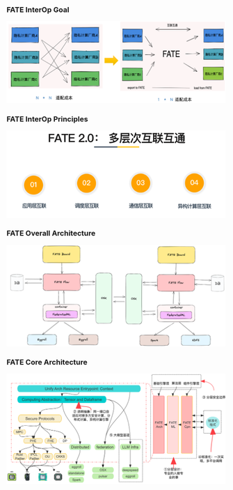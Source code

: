 ### FATE InterOp Goal
![](../images/interop_goal.png)

### FATE InterOp Principles
![](../images/interop-principles.png)

###  FATE Overall Architecture

![](../images/fate_arch.png)

###  FATE Core Architecture
![](../images/fate-core-arch.png)






